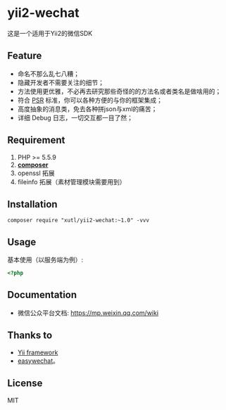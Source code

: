 # yii2-wechat

这是一个适用于Yii2的微信SDK

## Feature

 - 命名不那么乱七八糟；
 - 隐藏开发者不需要关注的细节；
 - 方法使用更优雅，不必再去研究那些奇怪的的方法名或者类名是做啥用的；
 - 符合 [PSR](https://github.com/php-fig/fig-standards) 标准，你可以各种方便的与你的框架集成；
 - 高度抽象的消息类，免去各种拼json与xml的痛苦；
 - 详细 Debug 日志，一切交互都一目了然；

## Requirement

1. PHP >= 5.5.9
2. **[composer](https://getcomposer.org/)**
3. openssl 拓展
4. fileinfo 拓展（素材管理模块需要用到）

## Installation

```shell
composer require "xutl/yii2-wechat:~1.0" -vvv
```

## Usage

基本使用（以服务端为例）:

```php
<?php


```


## Documentation

- 微信公众平台文档: https://mp.weixin.qq.com/wiki

## Thanks to

* [Yii framework](https://github.com/yiisoft/yii2)
* [easywechat](https://github.com/overtrue/wechat)。

## License

MIT
